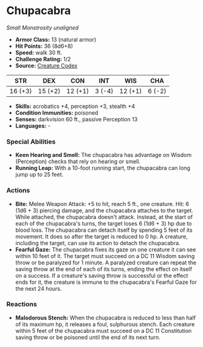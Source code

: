 # Chupacabra

*Small* *Monstrosity* *unaligned*

- **Armor Class:** 13 (natural armor)
- **Hit Points:** 36 (8d6+8)
- **Speed:** walk 30 ft.
- **Challenge Rating:** 1/2
- **Source:** [Creature Codex](https://koboldpress.com/kpstore/product/creature-codex-for-5th-edition-dnd/)

| STR | DEX | CON | INT | WIS | CHA |
| --- | --- | --- | --- | --- | --- |
| 16 (+3) | 15 (+2) | 12 (+1) | 3 (-4) | 12 (+1) | 6 (-2) |

- **Skills:** acrobatics +4, perception +3, stealth +4
- **Condition Immunities:** poisoned
- **Senses:** darkvision 60 ft., passive Perception 13
- **Languages:** -
### Special Abilities
- **Keen Hearing and Smell:** The chupacabra has advantage on Wisdom (Perception) checks that rely on hearing or smell.
- **Running Leap:** With a 10-foot running start, the chupacabra can long jump up to 25 feet.
### Actions
- **Bite:** Melee Weapon Attack: +5 to hit, reach 5 ft., one creature. Hit: 6 (1d6 + 3) piercing damage, and the chupacabra attaches to the target. While attached, the chupacabra doesn't attack. Instead, at the start of each of the chupacabra's turns, the target loses 6 (1d6 + 3) hp due to blood loss. The chupacabra can detach itself by spending 5 feet of its movement. It does so after the target is reduced to 0 hp. A creature, including the target, can use its action to detach the chupacabra.
- **Fearful Gaze:** The chupacabra fixes its gaze on one creature it can see within 10 feet of it. The target must succeed on a DC 11 Wisdom saving throw or be paralyzed for 1 minute. A paralyzed creature can repeat the saving throw at the end of each of its turns, ending the effect on itself on a success. If a creature's saving throw is successful or the effect ends for it, the creature is immune to the chupacabra's Fearful Gaze for the next 24 hours.
### Reactions
- **Malodorous Stench:** When the chupacabra is reduced to less than half of its maximum hp, it releases a foul, sulphurous stench. Each creature within 5 feet of the chupacabra must succeed on a DC 11 Constitution saving throw or be poisoned until the end of its next turn.
